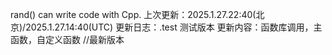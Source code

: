 rand() can write code with Cpp.
上次更新：2025.1.27.22:40(北京)/2025.1.27.14:40(UTC)
更新日志：.test 测试版本 更新内容：函数库调用，主函数，自定义函数     //最新版本
